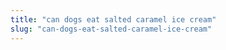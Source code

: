```yaml
---
title: "can dogs eat salted caramel ice cream"
slug: "can-dogs-eat-salted-caramel-ice-cream"
---
```


